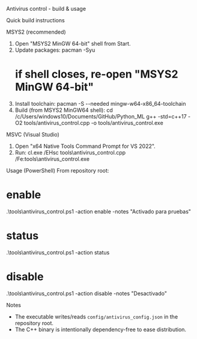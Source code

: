 Antivirus control - build & usage

Quick build instructions

MSYS2 (recommended)
1. Open "MSYS2 MinGW 64-bit" shell from Start.
2. Update packages:
   pacman -Syu
   # if shell closes, re-open "MSYS2 MinGW 64-bit"
3. Install toolchain:
   pacman -S --needed mingw-w64-x86_64-toolchain
4. Build (from MSYS2 MinGW64 shell):
   cd /c/Users/windows10/Documents/GitHub/Python_ML
   g++ -std=c++17 -O2 tools/antivirus_control.cpp -o tools/antivirus_control.exe

MSVC (Visual Studio)
1. Open "x64 Native Tools Command Prompt for VS 2022".
2. Run:
   cl.exe /EHsc tools\antivirus_control.cpp /Fe:tools\antivirus_control.exe

Usage (PowerShell)
From repository root:

# enable
.\tools\antivirus_control.ps1 -action enable -notes "Activado para pruebas"

# status
.\tools\antivirus_control.ps1 -action status

# disable
.\tools\antivirus_control.ps1 -action disable -notes "Desactivado"

Notes
- The executable writes/reads `config/antivirus_config.json` in the repository root.
- The C++ binary is intentionally dependency-free to ease distribution.
